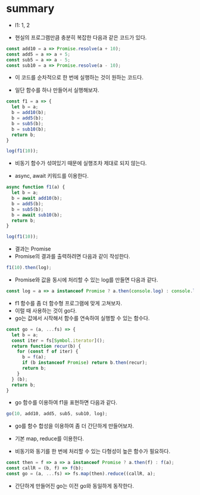 # summary

- l1: 1, 2

- 현실의 프로그램만큼 충분히 복잡한 다음과 같은 코드가 있다.

```js
const add10 = a => Promise.resolve(a + 10);
const add5 = a => a + 5;
const sub5 = a => a - 5;
const sub10 = a => Promise.resolve(a - 10);
```

- 이 코드를 순차적으로 한 번에 실행하는 것이 원하는 코드다.

- 일단 함수를 하나 만들어서 실행해보자.

```js
const f1 = a => {
  let b = a;
  b = add10(b);
  b = add5(b);
  b = sub5(b);
  b = sub10(b);
  return b;
}

log(f1(10));
```

- 비동기 함수가 섞여있기 때문에 실행조차 제대로 되지 않는다.

- async, await 키워드를 이용한다.

```js
async function f1(a) {
  let b = a;
  b = await add10(b);
  b = add5(b);
  b = sub5(b);
  b = await sub10(b);
  return b;
}

log(f1(10));
```

- 결과는 Promise
- Promise의 결과를 출력하려면 다음과 같이 작성한다.

```js
f1(10).then(log);
```

- Promise와 값을 동시에 처리할 수 있는 log를 만들면 다음과 같다.

```js
const log = a => a instanceof Promise ? a.then(console.log) : console.log(a);
```

- f1 함수를 좀 더 함수형 프로그램에 맞게 고쳐보자.
- 이럴 때 사용하는 것이 go다.
- go는 값에서 시작해서 함수를 연속하여 실행할 수 있는 함수다.

```js
const go = (a, ...fs) => {
  let b = a;
  const iter = fs[Symbol.iterator]();
  return function recur(b) {
    for (const f of iter) {
      b = f(a);
      if (b instanceof Promise) return b.then(recur);
      return b;
    }
  } (b);
  return b;
}
```

- go 함수를 이용하여 f1을 표현하면 다음과 같다.

```js
go(10, add10, add5, sub5, sub10, log);
```

- go를 함수 합성을 이용하여 좀 더 간단하게 만들어보자.
- 기본 map, reduce를 이용한다.

- 비동기와 동기를 한 번에 처리할 수 있는 다형성이 높은 함수가 필요하다.

```js
const then = f => a => a instanceof Promise ? a.then(f) : f(a);
const callR = (b, f) => f(b);
const go = (a, ...fs) => fs.map(then).reduce((callR, a);
```

- 간단하게 만들어진 go는 이전 go와 동일하게 동작한다.
